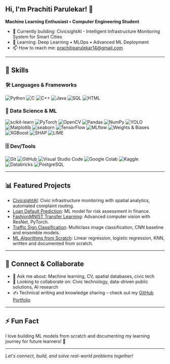 ## Hi, I'm Prachiti Parulekar! 👋

**Machine Learning Enthusiast • Computer Engineering Student**

- 🔭 Currently building: CivicsightAI - Intelligent Infrastructure Monitoring System for Smart Cities
- 🌱 Learning: Deep Learning • MLOps • Advanced ML Deployment
- 📫 How to reach me: prachitiparulekar14@gmail.com

---

## 🌟 Skills

### 🛠️ Languages & Frameworks
![Python](https://img.shields.io/badge/Python-3776AB?style=for-the-badge&logo=python&logoColor=white)
![C](https://img.shields.io/badge/C-00599C?style=for-the-badge&logo=c&logoColor=white)
![C++](https://img.shields.io/badge/C++-00599C?style=for-the-badge&logo=cplusplus&logoColor=white)
![Java](https://img.shields.io/badge/Java-ED8B00?style=for-the-badge&logo=java&logoColor=white)
![SQL](https://img.shields.io/badge/SQL-4479A1?style=for-the-badge&logo=postgresql&logoColor=white)
![HTML](https://img.shields.io/badge/HTML5-E34F26?style=for-the-badge&logo=html5&logoColor=white)

### 🧠 Data Science & ML
![scikit-learn](https://img.shields.io/badge/scikit--learn-F7931E?style=for-the-badge&logo=scikitlearn&logoColor=white)
![PyTorch](https://img.shields.io/badge/PyTorch-EE4C2C?style=for-the-badge&logo=pytorch&logoColor=white)
![OpenCV](https://img.shields.io/badge/OpenCV-5C3EE8?style=for-the-badge&logo=opencv&logoColor=white)
![Pandas](https://img.shields.io/badge/Pandas-150458?style=for-the-badge&logo=pandas&logoColor=white)
![NumPy](https://img.shields.io/badge/NumPy-013243?style=for-the-badge&logo=numpy&logoColor=white)
![YOLO](https://img.shields.io/badge/YOLOv8/v11-29b6f6?style=for-the-badge&logo=python&logoColor=white)
![Matplotlib](https://img.shields.io/badge/Matplotlib-3776AB?style=for-the-badge&logo=matplotlib&logoColor=white)
![seaborn](https://img.shields.io/badge/Seaborn-0769AD?style=for-the-badge&logo=python&logoColor=white)
![TensorFlow](https://img.shields.io/badge/TensorFlow-FF6F00?style=for-the-badge&logo=tensorflow&logoColor=white)
![MLflow](https://img.shields.io/badge/MLflow-0064a5?style=for-the-badge&logo=mlflow&logoColor)
![Weights & Biases](https://img.shields.io/badge/W%26B-FFC800?style=for-the-badge&logo=weightsandbias)
![XGBoost](https://img.shields.io/badge/XGBoost-FF6600?style=for-the-badge&logo=python&logo)
![SHAP](https://img.shields.io/badge/SHAP-FF7043?style=for-the-badge&logo=python&logoColor=white)
![LIME](https://img.shields.io/badge/LIME-43AA8B?style=for-the-badge&logo=python&logoColor=white)

### 🗄️ Dev/Tools
![Git](https://img.shields.io/badge/Git-F05032?style=for-the-badge&logo=git&logoColor=white)
![GitHub](https://img.shields.io/badge/GitHub-181717?style=for-the-badge&logo=github&logoColor=white)
![Visual Studio Code](https://img.shields.io/badge/VS%20Code-007ACC?style=for-the-badge&logo=visualstudiocode&logoColor=white)
![Google Colab](https://img.shields.io/badge/Google%20Colab-F9AB00?style=for-the-badge&logo=googlecolab&logoColor=white)
![Kaggle](https://img.shields.io/badge/Kaggle-20BEFF?style=for-the-badge&logo=kaggle&logoColor=white)
![Databricks](https://img.shields.io/badge/Databricks-FF3621?style=for-the-badge&logo=databricks&logoColor=white)
![PostgreSQL](https://img.shields.io/badge/PostgreSQL-4169E1?style=for-the-badge&logo=postgresql&logoColor=white)

---

## 📊 Featured Projects

- [CivicsightAI](https://github.com/PrachitiSParulekar/CivicsightAI): Civic infrastructure monitoring with spatial analytics, automated complaint routing.
- [Loan Default Prediction](https://github.com/PrachitiSParulekar/loan-default-prediction): ML model for risk assessment in finance.
- [FashionMNIST Transfer Learning](https://github.com/PrachitiSParulekar/fashion-mnist-transfer): Advanced computer vision with ResNet, PyTorch.
- [Traffic Sign Classification](https://github.com/PrachitiSParulekar/traffic-sign-classification): Multiclass image classification, CNN baseline and ensemble models.
- [ML Algorithms from Scratch](https://github.com/PrachitiSParulekar/ml-algorithms): Linear regression, logistic regression, KNN, written and documented from scratch.

---

## 🔗 Connect & Collaborate

- 💬 Ask me about: Machine learning, CV, spatial databases, civic tech
- 👯 Looking to collaborate on: Civic technology, data-driven public solutions, AI research
- ✍️ Technical writing and knowledge sharing – check out my [GitHub Portfolio](https://github.com/PrachitiSParulekar?tab=repositories)
  
---

## ⚡ Fun Fact

I love building ML models from scratch and documenting my learning journey for future learners! 🚀

---

*Let's connect, build, and solve real-world problems together!*
